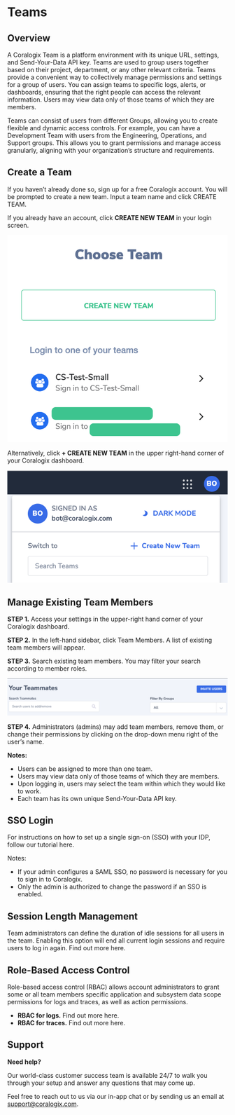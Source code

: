 # Teams

## Overview

A Coralogix Team is a platform environment with its unique URL, settings, and Send-Your-Data API key. Teams are used to group users together based on their project, department, or any other relevant criteria. Teams provide a convenient way to collectively manage permissions and settings for a group of users. You can assign teams to specific logs, alerts, or dashboards, ensuring that the right people can access the relevant information. Users may view data only of those teams of which they are members.

Teams can consist of users from different Groups, allowing you to create flexible and dynamic access controls. For example, you can have a Development Team with users from the Engineering, Operations, and Support groups. This allows you to grant permissions and manage access granularly, aligning with your organization’s structure and requirements.

## Create a Team

If you haven’t already done so, sign up for a free Coralogix account. You will be prompted to create a new team. Input a team name and click CREATE TEAM.

If you already have an account, click **CREATE NEW TEAM** in your login screen.

![teams-1](assets/teams-1.png)

Alternatively, click **+ CREATE NEW TEAM** in the upper right-hand corner of your Coralogix dashboard.

![teams-2](assets/teams-2.png)


## Manage Existing Team Members

**STEP 1.** Access your settings in the upper-right hand corner of your Coralogix dashboard.

**STEP 2.** In the left-hand sidebar, click Team Members. A list of existing team members will appear.

**STEP 3.** Search existing team members. You may filter your search according to member roles.

![teams-3](assets/teams-3.png)

**STEP 4.** Administrators (admins) may add team members, remove them, or change their permissions by clicking on the drop-down menu right of the user’s name.

**Notes:**

- Users can be assigned to more than one team.
- Users may view data only of those teams of which they are members.
- Upon logging in, users may select the team within which they would like to work.
- Each team has its own unique Send-Your-Data API key.

## SSO Login

For instructions on how to set up a single sign-on (SSO) with your IDP, follow our tutorial here.

Notes:

- If your admin configures a SAML SSO, no password is necessary for you to sign in to Coralogix.
- Only the admin is authorized to change the password if an SSO is enabled.

## Session Length Management

Team administrators can define the duration of idle sessions for all users in the team. Enabling this option will end all current login sessions and require users to log in again. Find out more here.

## Role-Based Access Control

Role-based access control (RBAC) allows account administrators to grant some or all team members specific application and subsystem data scope permissions for logs and traces, as well as action permissions.

- **RBAC for logs.** Find out more here.
- **RBAC for traces.** Find out more here.

## Support

**Need help?**

Our world-class customer success team is available 24/7 to walk you through your setup and answer any questions that may come up.

Feel free to reach out to us via our in-app chat or by sending us an email at support@coralogix.com.
